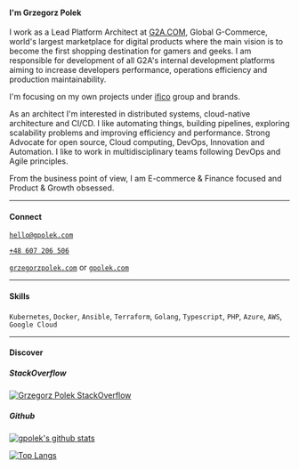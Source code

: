 #### I'm Grzegorz Polek

I work as a Lead Platform Architect at [G2A.COM](https://github.com/g2a-com), Global G-Commerce</span>, world's largest marketplace for digital products where the main vision is to become the first shopping destination for gamers and geeks. I am responsible for development of all G2A's internal development platforms aiming to increase developers performance, operations efficiency and production maintainability.

I'm focusing on my own projects under [ifico](https://github.com/ifico) group and brands.

As an architect I'm interested in distributed systems, cloud-native architecture and CI/CD. I like automating things, building pipelines, exploring scalability problems and improving efficiency and performance. Strong Advocate for open source, Cloud computing, DevOps, Innovation and Automation. I like to work in multidisciplinary teams following DevOps and Agile principles.

From the business point of view, I am E-commerce & Finance focused and Product & Growth obsessed.

---

#### Connect

[`hello@gpolek.com`](mailto:hello@gpolek.com)

[`+48 607 206 506`](tel:+48607206506)

[`grzegorzpolek.com`](https://grzegorzpolek.com/) or [`gpolek.com`](https://gpolek.com/)

---

#### Skills

`Kubernetes`, `Docker`, `Ansible`, `Terraform`, `Golang`, `Typescript`, `PHP`, `Azure`, `AWS`, `Google Cloud`

---

#### Discover

##### StackOverflow

[![Grzegorz Polek StackOverflow](https://github-readme-stackoverflow.vercel.app/?userID=1356227&layout=compact)](https://stackoverflow.com/users/1356227/gpolek)

<!--START_SECTION:waka-->
<!--END_SECTION:waka-->

##### Github

[![gpolek's github stats](https://github-readme-stats.vercel.app/api?username=gpolek&show_icons=true&theme=graywhite)](https://github.com/gpolek)

[![Top Langs](https://github-readme-stats.vercel.app/api/top-langs/?username=gpolek&layout=compact&theme=graywhite)](https://github.com/gpolek)
